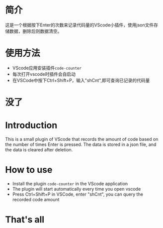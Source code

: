 # 简介
这是一个根据按下Enter的次数来记录代码量的VScode小插件，使用json文件存储数据，删除后则数据清空。
# 使用方法
* VScode应用安装插件`code-counter`
* 每次打开vscode时插件会自启动
* 在VSCode中按下Ctrl+Shift+P，输入"shCnt",即可查询已记录的代码量
# 没了

# Introduction
This is a small plugin of VScode that records the amount of code based on the number of times Enter is pressed. The data is stored in a json file, and the data is cleared after deletion.
# How to use
* Install the plugin `code-counter` in the VScode application
* The plugin will start automatically every time you open vscode
* Press Ctrl+Shift+P in VSCode, enter "shCnt", you can query the recorded code amount
# That's all

